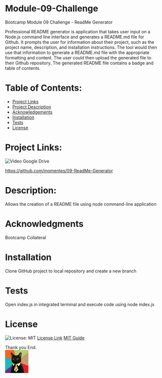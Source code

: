 # Module-09-Challenge
Bootcamp Module 09 Challenge - ReadMe Generator

Professional README generator is application that takes user input on a Node.js command line interface and generates a README.md file for Github. It prompts the user for information about their project, such as the project name, description, and installation instructions. The tool would then use that information to generate a README.md file with the appropriate formatting and content. The user could then upload the generated file to their Github repository. The generated README file contains a badge and table of contents. 

# Table of Contents:
- [Project Links](#Links)
- [Project Description](#Description)
- [Acknowledgements](#Acknowledgments)
- [Installation](#Installation)
- [Tests](#Tests)
- [License](#License)

# Project Links:
![Video](https://github.com/momentes/09-ReadMe-Generator/tree/main/Video)
Google Drive

https://github.com/momentes/09-ReadMe-Generator

# Description:

Allows the creation of a README file using node command-line application

# Acknowledgments

Bootcamp Collateral

# Installation

Clone GitHub project to local repository and create a new branch

# Tests

Open index.js in integrated terminal and execute code using node index.js

# License

![License: MIT](https://img.shields.io/badge/License-MIT-yellow.svg)
<a href = "https://opensource.org/licenses/MIT">License Link</a>
<a href = "https://gist.github.com/ckib16/8732561535ed766cd6b8">MIT Guide</a>

Thank you
End.        
<img src="Images/business-cat1.jpg" width=15%>